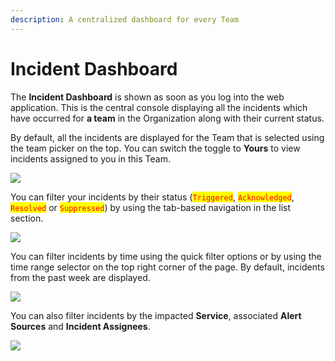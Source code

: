 ```yaml
---
description: A centralized dashboard for every Team
---
```


# Incident Dashboard

The **Incident Dashboard** is shown as soon as you log into the web application. This is the central console displaying all the incidents which have occurred for **a team** in the Organization along with their current status.

By default, all the incidents are displayed for the Team that is selected using the team picker on the top. You can switch the toggle to **Yours** to view incidents assigned to you in this Team.

![](../.gitbook/assets/incident\_display.png)

You can filter your incidents by their status (<mark style="color:red;">`Triggered`</mark>, <mark style="color:red;">`Acknowledged`</mark>, <mark style="color:red;">`Resolved`</mark> or <mark style="color:red;">`Suppressed`</mark>) by using the tab-based navigation in the list section.

![](../.gitbook/assets/incident\_dashboard\_status\_filter.png)

You can filter incidents by time using the quick filter options or by using the time range selector on the top right corner of the page. By default, incidents from the past week are displayed.

![](../.gitbook/assets/incident\_dashboard\_time\_filter.png)

You can also filter incidents by the impacted **Service**, associated **Alert Sources** and **Incident Assignees**.

![](../.gitbook/assets/incident\_dashboard\_other\_filters.png)
